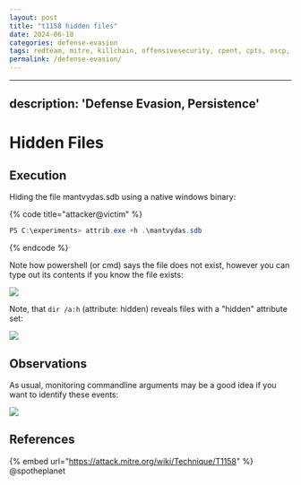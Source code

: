 ```yaml
---
layout: post
title: "t1158 hidden files"
date: 2024-06-18
categories: defense-evasion
tags: redteam, mitre, killchain, offensivesecurity, cpent, cpts, oscp, exploit
permalink: /defense-evasion/
---
```


---
description: 'Defense Evasion, Persistence'
---

# Hidden Files

## Execution

Hiding the file mantvydas.sdb using a native windows binary:

{% code title="attacker@victim" %}
```csharp
PS C:\experiments> attrib.exe +h .\mantvydas.sdb
```
{% endcode %}

Note how powershell \(or cmd\) says the file does not exist, however you can type out its contents if you know the file exists:

![](../../.gitbook/assets/attrib-nofile.png)

Note, that `dir /a:h` \(attribute: hidden\) reveals files with a "hidden" attribute set:

![](../../.gitbook/assets/attrib-reveal.png)

## Observations

As usual, monitoring commandline arguments may be a good idea if you want to identify these events:

![](../../.gitbook/assets/attrib-set.png)

## References

{% embed url="https://attack.mitre.org/wiki/Technique/T1158" %}
@spotheplanet
